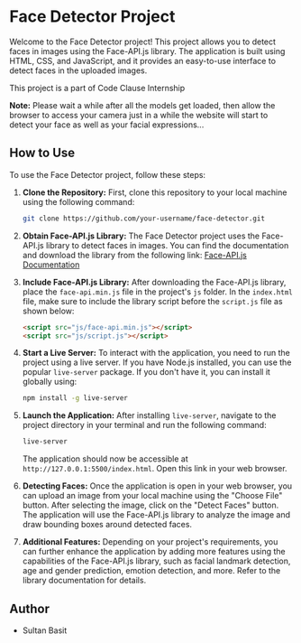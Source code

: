 
# Face Detector Project

Welcome to the Face Detector project! This project allows you to detect faces in images using the Face-API.js library. The application is built using HTML, CSS, and JavaScript, and it provides an easy-to-use interface to detect faces in the uploaded images.

This project is a part of Code Clause Internship

**Note:** Please wait a while after all the models get loaded, then allow the browser to access your camera just in a while the website will start to detect your face as well as your facial expressions...

## How to Use

To use the Face Detector project, follow these steps:

1. **Clone the Repository:** First, clone this repository to your local machine using the following command:

   ```bash
   git clone https://github.com/your-username/face-detector.git
   ```

2. **Obtain Face-API.js Library:** The Face Detector project uses the Face-API.js library to detect faces in images. You can find the documentation and download the library from the following link: [Face-API.js Documentation](https://github.com/justadudewhohacks/face-api.js)

3. **Include Face-API.js Library:** After downloading the Face-API.js library, place the `face-api.min.js` file in the project's `js` folder. In the `index.html` file, make sure to include the library script before the `script.js` file as shown below:

   ```html
   <script src="js/face-api.min.js"></script>
   <script src="js/script.js"></script>
   ```

4. **Start a Live Server:** To interact with the application, you need to run the project using a live server. If you have Node.js installed, you can use the popular `live-server` package. If you don't have it, you can install it globally using:

   ```bash
   npm install -g live-server
   ```

5. **Launch the Application:** After installing `live-server`, navigate to the project directory in your terminal and run the following command:

   ```bash
   live-server
   ```

   The application should now be accessible at `http://127.0.0.1:5500/index.html`. Open this link in your web browser.

6. **Detecting Faces:** Once the application is open in your web browser, you can upload an image from your local machine using the "Choose File" button. After selecting the image, click on the "Detect Faces" button. The application will use the Face-API.js library to analyze the image and draw bounding boxes around detected faces.

7. **Additional Features:** Depending on your project's requirements, you can further enhance the application by adding more features using the capabilities of the Face-API.js library, such as facial landmark detection, age and gender prediction, emotion detection, and more. Refer to the library documentation for details.

## Author
- Sultan Basit
